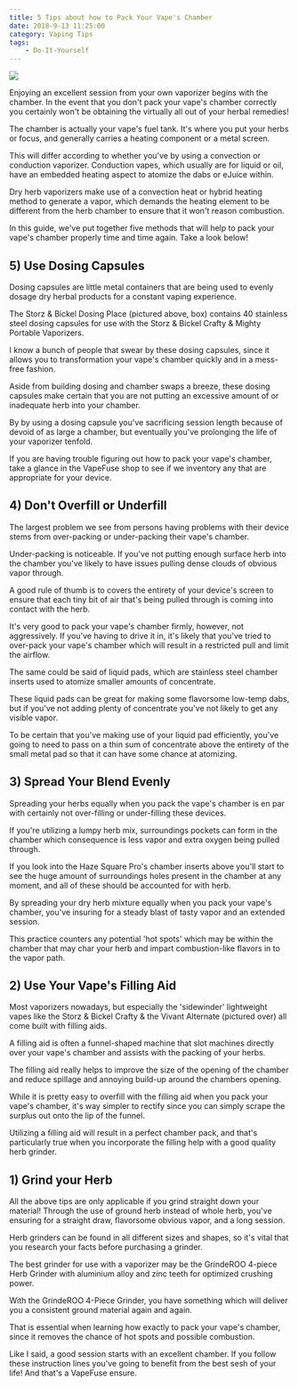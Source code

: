 ```yaml
---
title: 5 Tips about how to Pack Your Vape's Chamber
date: 2018-9-13 11:25:00
category: Vaping Tips
tags:
	- Do-It-Yourself
---
```


![](/images/3.jpg)

Enjoying an excellent session from your own vaporizer begins with the chamber. In the event that you don't pack your vape's chamber correctly you certainly won't be obtaining the virtually all out of your herbal remedies!

The chamber is actually your vape's fuel tank. It's where you put your herbs or focus, and generally carries a heating component or a metal screen.

<!-- more -->

This will differ according to whether you've by using a convection or conduction vaporizer. Conduction vapes, which usually are for liquid or oil, have an embedded heating aspect to atomize the dabs or eJuice within. 

Dry herb vaporizers make use of a convection heat or hybrid heating method to generate a vapor, which demands the heating element to be different from the herb chamber to ensure that it won't reason combustion. 

In this guide, we've put together five methods that will help to pack your vape's chamber properly time and time again. Take a look below!

## 5) Use Dosing Capsules

Dosing capsules are little metal containers that are being used to evenly dosage dry herbal products for a constant vaping experience. 

The Storz & Bickel Dosing Place (pictured above, box) contains 40 stainless steel dosing capsules for use with the Storz & Bickel Crafty & Mighty Portable Vaporizers.

I know a bunch of people that swear by these dosing capsules, since it allows you to transformation your vape's chamber quickly and in a mess-free fashion. 

Aside from building dosing and chamber swaps a breeze, these dosing capsules make certain that you are not putting an excessive amount of or inadequate herb into your chamber. 

By by using a dosing capsule you've sacrificing session length because of devoid of as large a chamber, but eventually you've prolonging the life of your vaporizer tenfold.

If you are having trouble figuring out how to pack your vape's chamber, take a glance in the VapeFuse shop to see if we inventory any that are appropriate for your device.

## 4) Don't Overfill or Underfill

The largest problem we see from persons having problems with their device stems from over-packing or under-packing their vape's chamber. 

Under-packing is noticeable. If you've not putting enough surface herb into the chamber you've likely to have issues pulling dense clouds of obvious vapor through.

A good rule of thumb is to covers the entirety of your device's screen to ensure that each tiny bit of air that's being pulled through is coming into contact with the herb. 

It's very good to pack your vape's chamber firmly, however, not aggressively. If you've having to drive it in, it's likely that you've tried to over-pack your vape's chamber which will result in a restricted pull and limit the airflow.

The same could be said of liquid pads, which are stainless steel chamber inserts used to atomize smaller amounts of concentrate.

These liquid pads can be great for making some flavorsome low-temp dabs, but if you've not adding plenty of concentrate you've not likely to get any visible vapor.

To be certain that you've making use of your liquid pad efficiently, you've going to need to pass on a thin sum of concentrate above the entirety of the small metal pad so that it can have some chance at atomizing.

## 3) Spread Your Blend Evenly

Spreading your herbs equally when you pack the vape's chamber is en par with certainly not over-filling or under-filling these devices. 

If you're utilizing a lumpy herb mix, surroundings pockets can form in the chamber which consequence is less vapor and extra oxygen being pulled through. 

If you look into the Haze Square Pro's chamber inserts above you'll start to see the huge amount of surroundings holes present in the chamber at any moment, and all of these should be accounted for with herb.

By spreading your dry herb mixture equally when you pack your vape's chamber, you've insuring for a steady blast of tasty vapor and an extended session.  

This practice counters any potential 'hot spots' which may be within the chamber that may char your herb and impart combustion-like flavors in to the vapor path.

## 2) Use Your Vape's Filling Aid

Most vaporizers nowadays, but especially the 'sidewinder' lightweight vapes like the Storz & Bickel Crafty & the Vivant Alternate (pictured over) all come built with filling aids.

A filling aid is often a funnel-shaped machine that slot machines directly over your vape's chamber and assists with the packing of your herbs. 

The filling aid really helps to improve the size of the opening of the chamber and reduce spillage and annoying build-up around the chambers opening. 

While it is pretty easy to overfill with the filling aid when you pack your vape's chamber, it's way simpler to rectify since you can simply scrape the surplus out onto the lip of the funnel. 

Utilizing a filling aid will result in a perfect chamber pack, and that's particularly true when you incorporate the filling help with a good quality herb grinder.

## 1) Grind your Herb

All the above tips are only applicable if you grind straight down your material! Through the use of ground herb instead of whole herb, you've ensuring for a straight draw, flavorsome obvious vapor, and a long session.

Herb grinders can be found in all different sizes and shapes, so it's vital that you research your facts before purchasing a grinder. 

The best grinder for use with a vaporizer may be the GrindeROO 4-piece Herb Grinder with aluminium alloy and zinc teeth for optimized crushing power. 

With the GrindeROO 4-Piece Grinder, you have something which will deliver you a consistent ground material again and again. 

That is essential when learning how exactly to pack your vape's chamber, since it removes the chance of hot spots and possible combustion. 

Like I said, a good session starts with an excellent chamber. If you follow these instruction lines you've going to benefit from the best sesh of your life! And that's a VapeFuse ensure.
